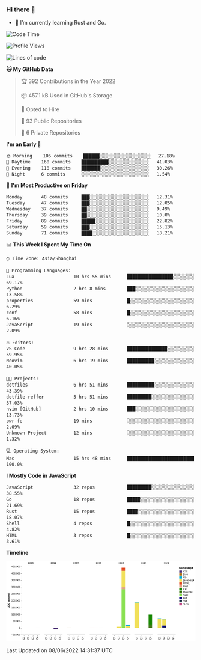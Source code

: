 ### Hi there 👋

- 🌱 I’m currently learning Rust and Go.

<!--START_SECTION:waka-->
![Code Time](http://img.shields.io/badge/Code%20Time-411%20hrs%2049%20mins-blue)

![Profile Views](http://img.shields.io/badge/Profile%20Views-1-blue)

![Lines of code](https://img.shields.io/badge/From%20Hello%20World%20I%27ve%20Written-895%20Thousand%20lines%20of%20code-blue)

**🐱 My GitHub Data** 

> 🏆 392 Contributions in the Year 2022
 > 
> 📦 457.1 kB Used in GitHub's Storage 
 > 
> 💼 Opted to Hire
 > 
> 📜 93 Public Repositories 
 > 
> 🔑 6 Private Repositories  
 > 
**I'm an Early 🐤** 

```text
🌞 Morning    106 commits    ██████░░░░░░░░░░░░░░░░░░░   27.18% 
🌆 Daytime    160 commits    ██████████░░░░░░░░░░░░░░░   41.03% 
🌃 Evening    118 commits    ███████░░░░░░░░░░░░░░░░░░   30.26% 
🌙 Night      6 commits      ░░░░░░░░░░░░░░░░░░░░░░░░░   1.54%

```
📅 **I'm Most Productive on Friday** 

```text
Monday       48 commits     ███░░░░░░░░░░░░░░░░░░░░░░   12.31% 
Tuesday      47 commits     ███░░░░░░░░░░░░░░░░░░░░░░   12.05% 
Wednesday    37 commits     ██░░░░░░░░░░░░░░░░░░░░░░░   9.49% 
Thursday     39 commits     ██░░░░░░░░░░░░░░░░░░░░░░░   10.0% 
Friday       89 commits     █████░░░░░░░░░░░░░░░░░░░░   22.82% 
Saturday     59 commits     ███░░░░░░░░░░░░░░░░░░░░░░   15.13% 
Sunday       71 commits     ████░░░░░░░░░░░░░░░░░░░░░   18.21%

```


📊 **This Week I Spent My Time On** 

```text
⌚︎ Time Zone: Asia/Shanghai

💬 Programming Languages: 
Lua                      10 hrs 55 mins      █████████████████░░░░░░░░   69.17% 
Python                   2 hrs 8 mins        ███░░░░░░░░░░░░░░░░░░░░░░   13.58% 
properties               59 mins             █░░░░░░░░░░░░░░░░░░░░░░░░   6.29% 
conf                     58 mins             █░░░░░░░░░░░░░░░░░░░░░░░░   6.16% 
JavaScript               19 mins             ░░░░░░░░░░░░░░░░░░░░░░░░░   2.09%

🔥 Editors: 
VS Code                  9 hrs 28 mins       ███████████████░░░░░░░░░░   59.95% 
Neovim                   6 hrs 19 mins       ██████████░░░░░░░░░░░░░░░   40.05%

🐱‍💻 Projects: 
dotfiles                 6 hrs 51 mins       ██████████░░░░░░░░░░░░░░░   43.39% 
dotfile-reffer           5 hrs 51 mins       █████████░░░░░░░░░░░░░░░░   37.03% 
nvim [GitHub]            2 hrs 10 mins       ███░░░░░░░░░░░░░░░░░░░░░░   13.73% 
pwr-fe                   19 mins             ░░░░░░░░░░░░░░░░░░░░░░░░░   2.09% 
Unknown Project          12 mins             ░░░░░░░░░░░░░░░░░░░░░░░░░   1.32%

💻 Operating System: 
Mac                      15 hrs 48 mins      █████████████████████████   100.0%

```

**I Mostly Code in JavaScript** 

```text
JavaScript               32 repos            █████████░░░░░░░░░░░░░░░░   38.55% 
Go                       18 repos            █████░░░░░░░░░░░░░░░░░░░░   21.69% 
Rust                     15 repos            ████░░░░░░░░░░░░░░░░░░░░░   18.07% 
Shell                    4 repos             █░░░░░░░░░░░░░░░░░░░░░░░░   4.82% 
HTML                     3 repos             █░░░░░░░░░░░░░░░░░░░░░░░░   3.61%

```


**Timeline**

![Chart not found](https://raw.githubusercontent.com/elton/elton/main/charts/bar_graph.png) 


 Last Updated on 08/06/2022 14:31:37 UTC
<!--END_SECTION:waka-->

<!--
**elton/elton** is a ✨ _special_ ✨ repository because its `README.md` (this file) appears on your GitHub profile.

Here are some ideas to get you started:

- 🔭 I’m currently working on ...
- 🌱 I’m currently learning ...
- 👯 I’m looking to collaborate on ...
- 🤔 I’m looking for help with ...
- 💬 Ask me about ...
- 📫 How to reach me: ...
- 😄 Pronouns: ...
- ⚡ Fun fact: ...
-->
